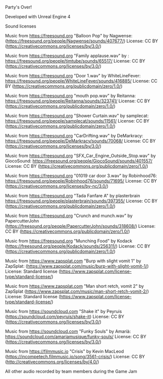 Party's Over!

Developed with Unreal Engine 4


Sound licenses


Music from https://freesound.org
"Balloon Pop" by Nagwense: (https://freesound.org/people/Nagwense/sounds/407677/)
License: CC BY (https://creativecommons.org/licenses/by/3.0/)

Music from https://freesound.org
"Family applause.wav" by : https://freesound.org/people/timtube/sounds/65517/
License: CC BY (https://creativecommons.org/licenses/by/3.0/)

Music from https://freesound.org
"Door 1.wav" by WhiteLineFever: https://freesound.org/people/WhiteLineFever/sounds/416885/
License: CC BY (https://creativecommons.org/publicdomain/zero/1.0/)

Music from https://freesound.org
"mouth pop.wav" by Reitanna: https://freesound.org/people/Reitanna/sounds/323741/
License: CC BY (https://creativecommons.org/publicdomain/zero/1.0/)

Music from https://freesound.org
"Shower Curtain.wav" by samplecat: https://freesound.org/people/samplecat/sounds/11561/
License: CC BY (https://creativecommons.org/publicdomain/zero/1.0/)

Music from https://freesound.org
"CarDrifting.wav" by DeMarkracy: https://freesound.org/people/DeMarkracy/sounds/70068/
License: CC BY (https://creativecommons.org/licenses/by/3.0/)

Music from https://freesound.org
"SFX_Car_Engine_Outside_Stop.wav" by GiocoSound: https://freesound.org/people/GiocoSound/sounds/401557/
License: CC BY (https://creativecommons.org/publicdomain/zero/1.0/)

Music from https://freesound.org
"01019 car door 3.wav" by Robinhood76: https://freesound.org/people/Robinhood76/sounds/71695/
License: CC BY (https://creativecommons.org/licenses/by-nc/3.0/)

Music from https://freesound.org
"Tada Fanfare A" by plasterbrain https://freesound.org/people/plasterbrain/sounds/397355/
License: CC BY (https://creativecommons.org/publicdomain/zero/1.0/)


Music from https://freesound.org
"Crunch and munch.wav" by PapercutterJohn (https://freesound.org/people/PapercutterJohn/sounds/318608/)
License: CC BY (https://creativecommons.org/publicdomain/zero/1.0/)

Music from https://freesound.org
"Munching Food" by Kodack (https://freesound.org/people/Kodack/sounds/256311/)
License: CC BY (https://creativecommons.org/publicdomain/zero/1.0/)

Music from https://www.zapsplat.com
"Burp with slight vomit 1" by ZapSplat: (https://www.zapsplat.com/music/burp-with-slight-vomit-1/)
License: Standard license (https://www.zapsplat.com/license-type/standard-license/)

Music from https://www.zapsplat.com
"Man short retch, vomit 2" by ZapSplat (https://www.zapsplat.com/music/man-short-retch-vomit-2/)
License: Standard license (https://www.zapsplat.com/license-type/standard-license/)


Music from https://soundcloud.com
"Shake it" by Peyruis (https://soundcloud.com/peyruis/shake-it) 
License: CC BY (https://creativecommons.org/licenses/by/3.0/)


Music from https://soundcloud.com
"Funky Souls" by Amarià: https://soundcloud.com/amariamusique/funky-souls/
License: CC BY (https://creativecommons.org/licenses/by/3.0/)


Music from https://filmmusic.io 
"Crisis" by Kevin MacLeod (https://incompetech.filmmusic.io/song/3561-crisis/) 
License: CC BY (http://creativecommons.org/licenses/by/4.0/)


All other audio recorded by team members during the Game Jam
